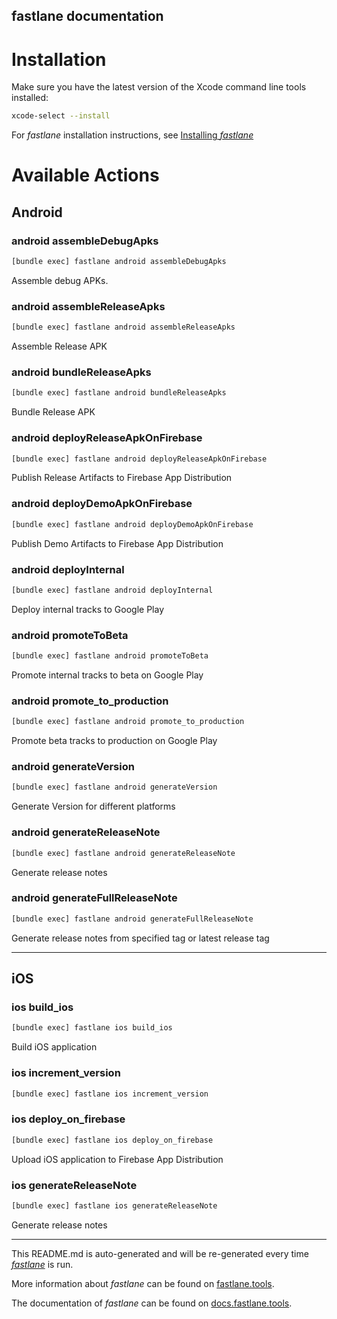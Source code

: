 fastlane documentation
----

# Installation

Make sure you have the latest version of the Xcode command line tools installed:

```sh
xcode-select --install
```

For _fastlane_ installation instructions, see [Installing _fastlane_](https://docs.fastlane.tools/#installing-fastlane)

# Available Actions

## Android

### android assembleDebugApks

```sh
[bundle exec] fastlane android assembleDebugApks
```

Assemble debug APKs.

### android assembleReleaseApks

```sh
[bundle exec] fastlane android assembleReleaseApks
```

Assemble Release APK

### android bundleReleaseApks

```sh
[bundle exec] fastlane android bundleReleaseApks
```

Bundle Release APK

### android deployReleaseApkOnFirebase

```sh
[bundle exec] fastlane android deployReleaseApkOnFirebase
```

Publish Release Artifacts to Firebase App Distribution

### android deployDemoApkOnFirebase

```sh
[bundle exec] fastlane android deployDemoApkOnFirebase
```

Publish Demo Artifacts to Firebase App Distribution

### android deployInternal

```sh
[bundle exec] fastlane android deployInternal
```

Deploy internal tracks to Google Play

### android promoteToBeta

```sh
[bundle exec] fastlane android promoteToBeta
```

Promote internal tracks to beta on Google Play

### android promote_to_production

```sh
[bundle exec] fastlane android promote_to_production
```

Promote beta tracks to production on Google Play

### android generateVersion

```sh
[bundle exec] fastlane android generateVersion
```

Generate Version for different platforms

### android generateReleaseNote

```sh
[bundle exec] fastlane android generateReleaseNote
```

Generate release notes

### android generateFullReleaseNote

```sh
[bundle exec] fastlane android generateFullReleaseNote
```

Generate release notes from specified tag or latest release tag

----


## iOS

### ios build_ios

```sh
[bundle exec] fastlane ios build_ios
```

Build iOS application

### ios increment_version

```sh
[bundle exec] fastlane ios increment_version
```



### ios deploy_on_firebase

```sh
[bundle exec] fastlane ios deploy_on_firebase
```

Upload iOS application to Firebase App Distribution

### ios generateReleaseNote

```sh
[bundle exec] fastlane ios generateReleaseNote
```

Generate release notes

----

This README.md is auto-generated and will be re-generated every time [_fastlane_](https://fastlane.tools) is run.

More information about _fastlane_ can be found on [fastlane.tools](https://fastlane.tools).

The documentation of _fastlane_ can be found on [docs.fastlane.tools](https://docs.fastlane.tools).
